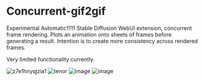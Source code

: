 # Concurrent-gif2gif
Experimental Automatic1111 Stable Diffusion WebUI extension, concurrent frame rendering. Plots an animation onto sheets of frames before generating a result. Intention is to create more consistency across rendered frames.

Very limited functionality currently.

![z7e1hnyqjzia1](https://user-images.githubusercontent.com/93007558/220376855-c586c6c0-8760-47b6-8c68-4c8f33509dc5.gif)
![tenor](https://user-images.githubusercontent.com/93007558/220376925-343f6b9f-81c6-440f-a42d-aeeb64adcb50.gif)
![image](https://user-images.githubusercontent.com/93007558/220376568-29705fcd-ded2-4139-a165-8a461b044190.png)
![image](https://user-images.githubusercontent.com/93007558/220376618-d60cea82-faae-428d-a91d-4fcd0a2175ad.png)
